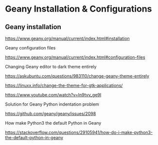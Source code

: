 #  Geany Installation & Configurations

## Geany installation

https://www.geany.org/manual/current/index.html#installation

Geany configuration files

https://www.geany.org/manual/current/index.html#configuration-files

Changing Geany editor to dark theme entirely

https://askubuntu.com/questions/983110/change-geany-theme-entirely

https://linuxx.info/change-the-theme-for-gtk-applications/

https://www.youtube.com/watch?v=In9tvv_ge9I

Solution for Geany Python indentation problem

https://github.com/geany/geany/issues/2098

How make Python3 the default Python in Geany

https://stackoverflow.com/questions/29105941/how-do-i-make-python3-the-default-python-in-geany
